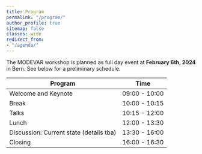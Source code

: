 ```yaml
---
title: Program
permalink: "/program/"
author_profile: true
sitemap: false
classes: wide
redirect_from:
- "/agenda/"
---
```


The MODEVAR workshop is planned as full day event at **February 6th, 2024** in Bern. See below for a preliminary schedule. 


| Program               | Time                     |
| -------------------- | ------------------------ |
| Welcome and Keynote     | 09:00 - 10:00 |
| Break   | 10:00 - 10:15 |
| Talks        | 10:15 - 12:00 |
| Lunch | 12:00 - 13:30 |
| Discussion: Current state (details tba)   | 13:30 - 16:00 | 
| Closing | 16:00 - 16:30 |
